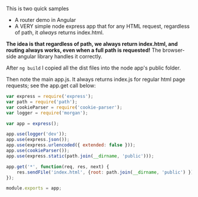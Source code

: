 This is two quick samples
* A router demo in Angular 
* A VERY simple node express app that for any HTML request, regardless of path, it *always* returns index.html.

**The idea is that regardless of path, we always return index.html, and routing always works, even when a full path is requested!** The browser-side angular library handles it correctly.
  
After  ```ng build``` I copied all the dist files into the node app's public folder.

Then note the main app.js. It always returns index.js for regular html page requests; see the app.get call below:

```js
var express = require('express');
var path = require('path');
var cookieParser = require('cookie-parser');
var logger = require('morgan');

var app = express();

app.use(logger('dev'));
app.use(express.json());
app.use(express.urlencoded({ extended: false }));
app.use(cookieParser());
app.use(express.static(path.join(__dirname, 'public')));

app.get('*', function(req, res, next) {
	res.sendFile('index.html', {root: path.join(__dirname, 'public') });
});

module.exports = app;
```
